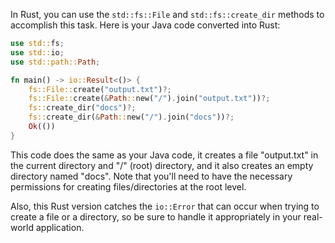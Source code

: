  In Rust, you can use the `std::fs::File` and `std::fs::create_dir` methods to accomplish this task. Here is your Java code converted into Rust:

```rust
use std::fs;
use std::io;
use std::path::Path;

fn main() -> io::Result<()> {
    fs::File::create("output.txt")?;
    fs::File::create(&Path::new("/").join("output.txt"))?;
    fs::create_dir("docs")?;
    fs::create_dir(&Path::new("/").join("docs"))?;
    Ok(())
}
```
This code does the same as your Java code, it creates a file "output.txt" in the current directory and "/" (root) directory, and it also creates an empty directory named "docs". Note that you'll need to have the necessary permissions for creating files/directories at the root level.

Also, this Rust version catches the `io::Error` that can occur when trying to create a file or a directory, so be sure to handle it appropriately in your real-world application.
